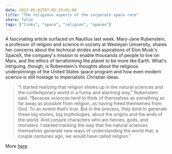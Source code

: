```yaml
---
date: 2023-05-01T07:05:25+01:00
title: "The religious aspects of the corporate space race"
share: false
tags: ["links", "space", "religion", "spacex"]
---
```

A fascinating article surfaced on Nautilus last week. Mary-Jane Rubenstein, a professor of religion and science in
society at Wesleyan University, shares her concerns about the technical strides and aspirations of Elon Musk's SpaceX,
the company's mission to enable thousands of people to live on Mars, and the ethics of terraforming the planet to be
more like Earth. What's intriguing, though, is Rubenstein's thoughts about the religious underpinnings of the United
States space program and how even modern science is still hostage to imperialistic Christian ideas.

> “I started realizing that religion shows up in the natural sciences and the contemporary world in a funny and alarming
> way,” Rubenstein said. “Because sciences tend to think of themselves as something as far away as possible from
> religion, as having freed themselves from God. To an extent that’s true. But in the process, they tend to generate
> these big stories, big mythologies, about the origins and the ends of the world. And conjure characters who are
> heroes, gods, and monsters. I started tracking the way that the natural sciences themselves generate new ways of
> understanding the world that, a couple centuries ago, we would have called religion.”

More [here](https://nautil.us/the-race-to-colonize-mars-perpetuates-a-dangerous-religion-298323/).



 [rss]: https://nicolaiarocci.com/index.xml
 [m]: https://fosstodon.org/@nicola
 [nl]: https://buttondown.email/nicolaiarocci
